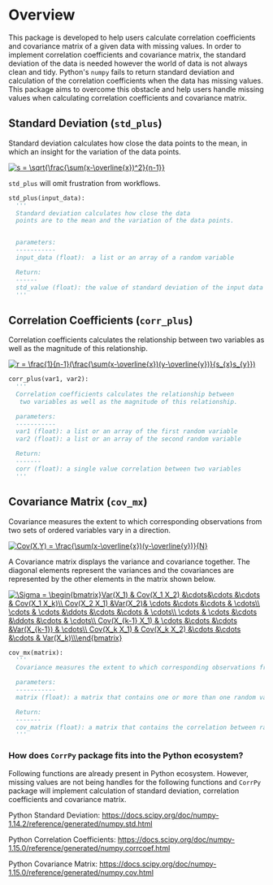 # Overview

This package is developed to help users calculate correlation coefficients and covariance matrix of a given data with missing values. In order to implement correlation coefficients and covariance matrix, the standard deviation of the data is needed however the world of data is not always clean and tidy. Python's `numpy` fails to return standard deviation and calculation of the correlation coefficients when the data has missing values. This package aims to overcome this obstacle and help users handle missing values when calculating correlation coefficients and covariance matrix.


## Standard Deviation (`std_plus`)

Standard deviation calculates how close the data points to the mean, in which an insight for the variation of the data points.

<a href="https://www.codecogs.com/eqnedit.php?latex=s&space;=&space;\sqrt{\frac{\sum(x-\overline{x})^2}{n-1}}" target="_blank"><img src="https://latex.codecogs.com/gif.latex?s&space;=&space;\sqrt{\frac{\sum(x-\overline{x})^2}{n-1}}" title="s = \sqrt{\frac{\sum(x-\overline{x})^2}{n-1}}" /></a>

 `std_plus` will omit frustration from workflows.

 ```Python
std_plus(input_data):
   '''
   Standard deviation calculates how close the data
   points are to the mean and the variation of the data points.


   parameters:
   -----------
   input_data (float):  a list or an array of a random variable

   Return:
   ------
   std_value (float): the value of standard deviation of the input data
   '''
 ```
## Correlation Coefficients (`corr_plus`)

Correlation coefficients calculates the relationship between two variables as well as the magnitude of this relationship.


<a href="https://www.codecogs.com/eqnedit.php?latex=r&space;=&space;\frac{1}{n-1}(\frac{\sum(x-\overline{x})(y-\overline{y})}{s_{x}s_{y}})" target="_blank"><img src="https://latex.codecogs.com/gif.latex?r&space;=&space;\frac{1}{n-1}(\frac{\sum(x-\overline{x})(y-\overline{y})}{s_{x}s_{y}})" title="r = \frac{1}{n-1}(\frac{\sum(x-\overline{x})(y-\overline{y})}{s_{x}s_{y}})" /></a>

```Python
corr_plus(var1, var2):
  '''
  Correlation coefficients calculates the relationship between
   two variables as well as the magnitude of this relationship.

  parameters:
  -----------
  var1 (float): a list or an array of the first random variable
  var2 (float): a list or an array of the second random variable

  Return:
  -------
  corr (float): a single value correlation between two variables
  '''
```


## Covariance Matrix (`cov_mx`)

Covariance measures the extent to which corresponding observations from two sets of ordered variables vary in a direction.

<a href="https://www.codecogs.com/eqnedit.php?latex=Cov(X,Y)&space;=&space;\frac{\sum(x-\overline{x})(y-\overline{y})}{N}" target="_blank"><img src="https://latex.codecogs.com/gif.latex?Cov(X,Y)&space;=&space;\frac{\sum(x-\overline{x})(y-\overline{y})}{N}" title="Cov(X,Y) = \frac{\sum(x-\overline{x})(y-\overline{y})}{N}" /></a>

A Covariance matrix displays the variance and covariance together. The diagonal elements represent the variances and the covariances are represented by the other elements in the matrix shown below.


<a href="https://www.codecogs.com/eqnedit.php?latex=\Sigma&space;=&space;\begin{bmatrix}Var(X_1)&space;&&space;Cov(X_1&space;X_2)&space;&\cdots&\cdots&space;&\cdots&space;&&space;Cov(X_1&space;X_k)\\&space;Cov(X_2&space;X_1)&space;&Var(X_2)&&space;\cdots&space;&\cdots&space;&\cdots&space;&&space;\cdots\\&space;\cdots&space;&&space;\cdots&space;&\ddots&space;&\cdots&space;&\cdots&space;&&space;\cdots\\&space;\cdots&space;&&space;\cdots&space;&\cdots&space;&\ddots&space;&\cdots&space;&&space;\cdots\\&space;Cov(X_{k-1}&space;X_1)&space;&&space;\cdots&space;&\cdots&space;&\cdots&space;&Var(X_{k-1})&space;&&space;\cdots\\&space;Cov(X_k&space;X_1)&space;&&space;Cov(X_k&space;X_2)&space;&\cdots&space;&\cdots&space;&\cdots&space;&&space;Var(X_k)\\\end{bmatrix}" target="_blank"><img src="https://latex.codecogs.com/gif.latex?\Sigma&space;=&space;\begin{bmatrix}Var(X_1)&space;&&space;Cov(X_1&space;X_2)&space;&\cdots&\cdots&space;&\cdots&space;&&space;Cov(X_1&space;X_k)\\&space;Cov(X_2&space;X_1)&space;&Var(X_2)&&space;\cdots&space;&\cdots&space;&\cdots&space;&&space;\cdots\\&space;\cdots&space;&&space;\cdots&space;&\ddots&space;&\cdots&space;&\cdots&space;&&space;\cdots\\&space;\cdots&space;&&space;\cdots&space;&\cdots&space;&\ddots&space;&\cdots&space;&&space;\cdots\\&space;Cov(X_{k-1}&space;X_1)&space;&&space;\cdots&space;&\cdots&space;&\cdots&space;&Var(X_{k-1})&space;&&space;\cdots\\&space;Cov(X_k&space;X_1)&space;&&space;Cov(X_k&space;X_2)&space;&\cdots&space;&\cdots&space;&\cdots&space;&&space;Var(X_k)\\\end{bmatrix}" title="\Sigma = \begin{bmatrix}Var(X_1) & Cov(X_1 X_2) &\cdots&\cdots &\cdots & Cov(X_1 X_k)\\ Cov(X_2 X_1) &Var(X_2)& \cdots &\cdots &\cdots & \cdots\\ \cdots & \cdots &\ddots &\cdots &\cdots & \cdots\\ \cdots & \cdots &\cdots &\ddots &\cdots & \cdots\\ Cov(X_{k-1} X_1) & \cdots &\cdots &\cdots &Var(X_{k-1}) & \cdots\\ Cov(X_k X_1) & Cov(X_k X_2) &\cdots &\cdots &\cdots & Var(X_k)\\\end{bmatrix}" /></a>


```Python
cov_mx(matrix):
  '''
  Covariance measures the extent to which corresponding observations from two sets of ordered variables vary in a direction.

  parameters:
  -----------
  matrix (float): a matrix that contains one or more than one random variable

  Return:
  -------
  cov_matrix (float): a matrix that contains the correlation between random variables in the input matrix
  '''
  ```


### How does `CorrPy` package fits into the Python ecosystem?

Following functions are already present in Python ecosystem. However, missing values are not being handles for the following functions and `CorrPy` package will implement calculation of standard deviation, correlation coefficients and covariance matrix.

  Python Standard Deviation:
  https://docs.scipy.org/doc/numpy-1.14.2/reference/generated/numpy.std.html

  Python Correlation Coefficients:
  https://docs.scipy.org/doc/numpy-1.15.0/reference/generated/numpy.corrcoef.html

  Python Covariance Matrix:
  https://docs.scipy.org/doc/numpy-1.15.0/reference/generated/numpy.cov.html
